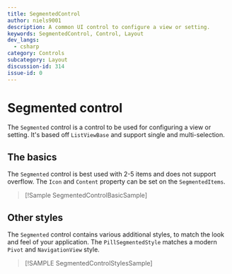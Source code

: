 ```yaml
---
title: SegmentedControl
author: niels9001
description: A common UI control to configure a view or setting. 
keywords: SegmentedControl, Control, Layout
dev_langs:
  - csharp
category: Controls
subcategory: Layout
discussion-id: 314
issue-id: 0
---
```


<!-- To know about all the available Markdown syntax, Check out https://docs.microsoft.com/contribute/markdown-reference -->
<!-- Ensure you remove all comments before submission, to ensure that there are no formatting issues when displaying this page.  -->
<!-- It is recommended to check how the Documentation will look in the sample app, before Merging a PR -->
<!-- **Note:** All links to other docs.microsoft.com pages should be relative without locale, i.e. for the one above would be /contribute/markdown-reference -->
<!-- Included images should be optimized for size and not include any Intellectual Property references. -->

<!-- Be sure to update the discussion/issue numbers above with your Labs discussion/issue id numbers in order for UI links to them from the sample app to work. -->

# Segmented control

The `Segmented` control is a control to be used for configuring a view or setting. It's based off `ListViewBase` and support single and multi-selection.


## The basics

The `Segmented` control is best used with 2-5 items and does not support overflow. The `Icon` and `Content` property can be set on the `SegmentedItems`.

> [!Sample SegmentedControlBasicSample]

## Other styles

The `Segmented` control contains various additional styles, to match the look and feel of your application. The `PillSegmentedStyle` matches a modern `Pivot` and `NavigationView` style.

> [!SAMPLE SegmentedControlStylesSample]
